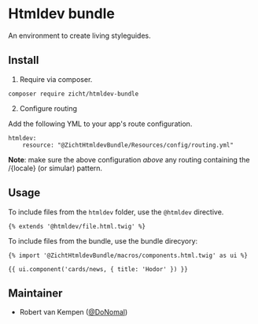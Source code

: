 # Htmldev bundle

An environment to create living styleguides.

## Install

1. Require via composer.

```
composer require zicht/htmldev-bundle
```

2. Configure routing

Add the following YML to your app's route configuration.

```
htmldev:
    resource: "@ZichtHtmldevBundle/Resources/config/routing.yml"
```

**Note**: make sure the above configuration *above* any routing containing the /{locale} (or simular) pattern.

## Usage

To include files from the `htmldev` folder, use the `@htmldev` directive.

```
{% extends '@htmldev/file.html.twig' %}
```

To include files from the bundle, use the bundle direcyory:

```
{% import '@ZichtHtmldevBundle/macros/components.html.twig' as ui %}
  
{{ ui.component('cards/news, { title: 'Hodor' }) }}
```

## Maintainer

* Robert van Kempen ([@DoNomal](https://github.com/DoNormal))

